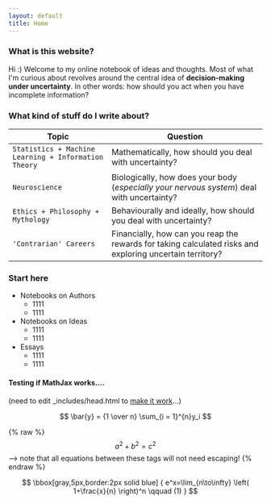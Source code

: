 ```yaml
---
layout: default
title: Home
---
```


### What is this website?
Hi :) Welcome to my online notebook of ideas and thoughts. Most of what I'm curious about revolves around the central idea of **decision-making under uncertainty**. In other words: how should you act when you have incomplete information?


### What kind of stuff do I write about?

| Topic | Question |
| --- | --- |
| `Statistics + Machine Learning + Information Theory` | Mathematically, how should you deal with uncertainty? |
| `Neuroscience` | Biologically, how does your body (*especially your nervous system*) deal with uncertainty? |
| `Ethics + Philosophy + Mythology` | Behaviourally and ideally, how should you deal with uncertainty?|
| `'Contrarian' Careers` | Financially, how can you reap the rewards for taking calculated risks and exploring uncertain territory? |


### Start here

* Notebooks on Authors
    * 1111
    * 1111
* Notebooks on Ideas
    * 1111
    * 1111
* Essays
    * 1111
    * 1111


#### Testing if MathJax works....
(need to edit \_includes/head.html to [make it work](https://stackoverflow.com/questions/26275645/how-to-support-latex-in-github-pages)...)

$$
  \bar{y} = {1 \over n} \sum_{i = 1}^{n}y_i
$$


 {% raw %}
  $$a^2 + b^2 = c^2$$ --> note that all equations between these tags will not need escaping! 
 {% endraw %}
 
 $$ \bbox[gray,5px,border:2px solid blue] { e^x=\lim_{n\to\infty} \left( 1+\frac{x}{n} \right)^n \qquad (1) } $$
